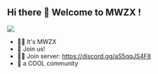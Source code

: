 ## Hi there 👋 Welcome to MWZX !
<img src="https://api.creavite.co/out/3527c97b-e5cb-41d8-bc40-5b11e77e899a_standard.png">

- 🙋‍♀️ It's MWZX
- 🌈 Join us!
- 👩‍💻 Join server: https://discord.gg/aS5qqJS4F8
- 🍿 a COOL community
